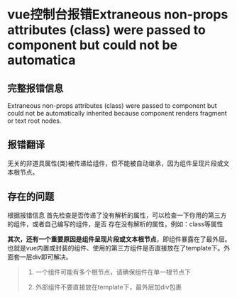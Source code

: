 # vue控制台报错Extraneous non-props attributes (class) were passed to component but could not be automatica

## 完整报错信息

Extraneous non-props attributes (class) were passed to component but could not be automatically inherited because component renders fragment or text root nodes.

## 报错翻译

无关的非道具属性(类)被传递给组件，但不能被自动继承，因为组件呈现片段或文本根节点。

## 存在的问题

根据报错信息
首先检查是否传递了没有解析的属性，可以检查一下你用的第三方的组件，或者自己编写的组件，是否 存在没有解析的属性，例如：class等属性

**其次，还有一个重要原因是组件呈现片段或文本根节点**，即组件暴露在了最外层。也就是vue内置或封装的组件、使用的第三方组件是否直接放在了template下。外面套一层div即可解决。

> 1. 一个组件可能有多个根节点，请确保组件在单一根节点下 
>
> 2. 外部组件不要直接放在template下，最外层加div包裹